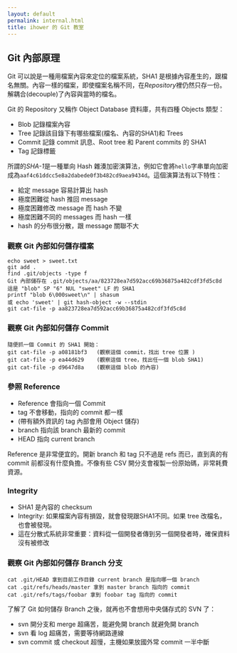 ```yaml
---
layout: default
permalink: internal.html
title: ihower 的 Git 教室
---
```


## Git 內部原理

Git 可以說是一種用檔案內容來定位的檔案系統，SHA1 是根據內容產生的，跟檔名無關。內容一樣的檔案，即使檔案名稱不同，在*Repository*裡仍然只存一份。解耦合(decouple)了內容與當時的檔名。

Git 的 Repository 又稱作 Object Database 資料庫，共有四種 Objects 類型：
* Blob 記錄檔案內容
* Tree 記錄該目錄下有哪些檔案(檔名、內容的SHA1)和 Trees
* Commit 記錄 commit 訊息、Root tree 和 Parent commits 的 SHA1
* Tag 記錄標籤

所謂的*SHA-1*是一種單向 Hash 雜湊加密演算法，例如它會將`hello`字串單向加密成為`aaf4c61ddcc5e8a2dabede0f3b482cd9aea9434d`。這個演算法有以下特性：

* 給定 message 容易計算出 hash
* 極度困難從 hash 推回 message
* 極度困難修改 message 而 hash 不變
* 極度困難不同的 messages 而 hash 一樣
* hash 的分布很分散，跟 message 關聯不大


### 觀察 Git 內部如何儲存檔案

	echo sweet > sweet.txt	git add .	find .git/objects -type f	Git 內部儲存在 .git/objects/aa/823728ea7d592acc69b36875a482cdf3fd5c8d	這是 "blob" SP "6" NUL "sweet" LF 的 SHA1	printf "blob 6\000sweet\n" | shasum	或 echo 'sweet' | git hash-object -w --stdin	git cat-file -p aa823728ea7d592acc69b36875a482cdf3fd5c8d

### 觀察 Git 內部如何儲存 Commit

	隨便抓一個 Commit 的 SHA1 開始：	git cat-file -p a08181bf3  	(觀察這個 commit，找出 tree 位置 )	git cat-file -p ea44d629  	(觀察這個 tree，找出任一個 blob SHA1)	git cat-file -p d9647d8a  	(觀察這個 blob 的內容)
	
### 參照 Reference

* Reference 會指向一個 Commit* tag 不會移動，指向的 commit 都一樣* (帶有額外資訊的 tag 內部會用 Object 儲存)* branch 指向該 branch 最新的 commit* HEAD 指向 current branch

Reference 是非常便宜的。開新 branch 和 tag 只不過是 refs 而已，直到真的有 commit 前都沒有什麼負擔。不像有些 CSV 開分支會複製一份原始碼，非常耗費資源。
### Integrity
* SHA1 是內容的 checksum * Integrity: 如果檔案內容有損毀，就會發現跟SHA1不同。如果 tree 改檔名，也會被發現。* 這在分散式系統非常重要：資料從一個開發者傳到另一個開發者時，確保資料沒有被修改
### 觀察 Git 內部如何儲存 Branch 分支
	cat .git/HEAD 拿到目前工作目錄 current branch 是指向哪一個 branch	cat .git/refs/heads/master 拿到 master branch 指向的 commit	cat .git/refs/tags/foobar 拿到 foobar tag 指向的 commit
	
了解了 Git 如何儲存 Branch 之後，就再也不會想用中央儲存式的 SVN 了：
* svn 開分支和 merge 超痛苦，能避免開 branch 就避免開 branch* svn 看 log 超痛苦，需要等待網路連線* svn commit 或 checkout 超慢，主機如果放國外常 commit 一半中斷
